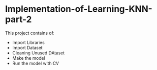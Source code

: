# Implementation-of-Learning-KNN-part-2
This project contains of:
- Import Libraries
- Import Dataset
- Cleaning Unused DAtaset
- Make the model
- Run the model with CV
